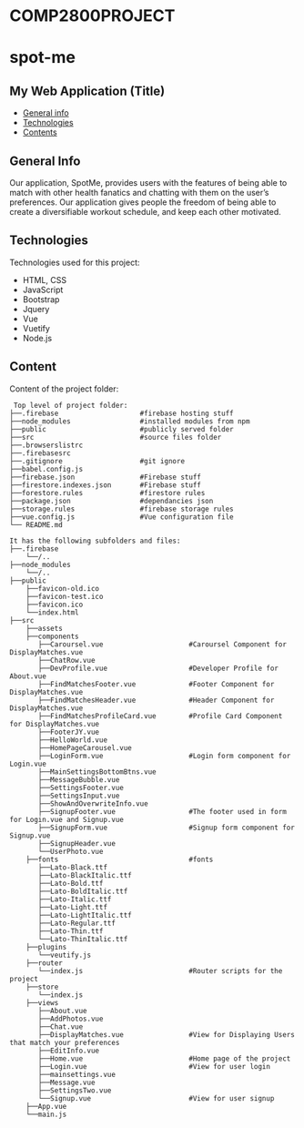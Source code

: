 # COMP2800PROJECT

# spot-me

## My Web Application (Title)

* [General info](#general-info)
* [Technologies](#technologies)
* [Contents](#content)

## General Info
Our application, SpotMe, provides users with the features of being able to match with other health fanatics and chatting with them on the user’s preferences. Our application gives people the freedom of being able to create a diversifiable workout schedule, and keep each other motivated.
	
## Technologies
Technologies used for this project:
* HTML, CSS
* JavaScript
* Bootstrap 
* Jquery
* Vue
* Vuetify
* Node.js
	
## Content
Content of the project folder:

```
 Top level of project folder: 
├──.firebase                    #firebase hosting stuff
├──node_modules                 #installed modules from npm
├──public                       #publicly served folder
├──src                          #source files folder
├──.browserslistrc
├──.firebasesrc
├──.gitignore                   #git ignore
├──babel.config.js
├──firebase.json                #Firebase stuff
├──firestore.indexes.json       #Firebase stuff
├──forestore.rules              #firestore rules
├──package.json                 #dependancies json
├──storage.rules                #firebase storage rules
├──vue.config.js                #Vue configuration file
└── README.md

It has the following subfolders and files:
├──.firebase
    └──/..
├──node_modules
    └──/..
├──public
    ├──favicon-old.ico
    ├──favicon-test.ico
    ├──favicon.ico
    └──index.html
├──src
    ├──assets
    ├──components
       ├──Caroursel.vue                     #Caroursel Component for DisplayMatches.vue
       ├──ChatRow.vue
       ├──DevProfile.vue                    #Developer Profile for About.vue
       ├──FindMatchesFooter.vue             #Footer Component for DisplayMatches.vue
       ├──FindMatchesHeader.vue             #Header Component for DisplayMatches.vue
       ├──FindMatchesProfileCard.vue        #Profile Card Component for DisplayMatches.vue
       ├──FooterJY.vue
       ├──HelloWorld.vue
       ├──HomePageCarousel.vue
       ├──LoginForm.vue                     #Login form component for Login.vue
       ├──MainSettingsBottomBtns.vue
       ├──MessageBubble.vue
       ├──SettingsFooter.vue                
       ├──SettingsInput.vue
       ├──ShowAndOverwriteInfo.vue
       ├──SignupFooter.vue                  #The footer used in form for Login.vue and Signup.vue
       ├──SignupForm.vue                    #Signup form component for Signup.vue
       ├──SignupHeader.vue
       └──UserPhoto.vue
    ├──fonts                                #fonts
       ├──Lato-Black.ttf
       ├──Lato-BlackItalic.ttf
       ├──Lato-Bold.ttf
       ├──Lato-BoldItalic.ttf
       ├──Lato-Italic.ttf
       ├──Lato-Light.ttf
       ├──Lato-LightItalic.ttf
       ├──Lato-Regular.ttf
       ├──Lato-Thin.ttf
       └──Lato-ThinItalic.ttf
    ├──plugins
       └──veutify.js
    ├──router
       └──index.js                          #Router scripts for the project
    ├──store
       └──index.js
    ├──views
       ├──About.vue
       ├──AddPhotos.vue
       ├──Chat.vue
       ├──DisplayMatches.vue                #View for Displaying Users that match your preferences
       ├──EditInfo.vue
       ├──Home.vue                          #Home page of the project
       ├──Login.vue                         #View for user login
       ├──mainsettings.vue
       ├──Message.vue
       ├──SettingsTwo.vue
       └──Signup.vue                        #View for user signup
    ├──App.vue
    └──main.js
       

```
